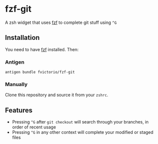 # fzf-git

A zsh widget that uses [fzf](https://github.com/junegunn/fzf) to complete git stuff using `^G`

## Installation

You need to have [fzf](https://github.com/junegunn/fzf) installed. Then:

### Antigen

`antigen bundle fvictorio/fzf-git`

### Manually

Clone this repository and source it from your `zshrc`.

## Features

- Pressing `^G` after `git checkout` will search through your branches, in order of recent usage
- Pressing `^G` in any other context will complete your modified or staged files
